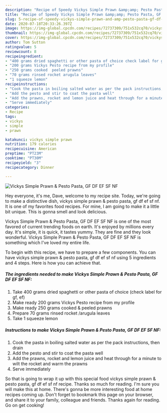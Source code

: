 ```yaml
---
description: "Recipe of Speedy Vickys Simple Prawn &amp;amp; Pesto Pasta, GF DF EF SF NF"
title: "Recipe of Speedy Vickys Simple Prawn &amp;amp; Pesto Pasta, GF DF EF SF NF"
slug: 5-recipe-of-speedy-vickys-simple-prawn-and-amp-pesto-pasta-gf-df-ef-sf-nf
date: 2020-07-18T20:33:26.397Z
image: https://img-global.cpcdn.com/recipes/72737309/751x532cq70/vickys-simple-prawn-pesto-pasta-gf-df-ef-sf-nf-recipe-main-photo.jpg
thumbnail: https://img-global.cpcdn.com/recipes/72737309/751x532cq70/vickys-simple-prawn-pesto-pasta-gf-df-ef-sf-nf-recipe-main-photo.jpg
cover: https://img-global.cpcdn.com/recipes/72737309/751x532cq70/vickys-simple-prawn-pesto-pasta-gf-df-ef-sf-nf-recipe-main-photo.jpg
author: Tom Sutton
ratingvalue: 5
reviewcount: 8
recipeingredient:
- "400 grams dried spaghetti or other pasta of choice check label for gf ef"
- "200 grams Vickys Pesto recipe from my profile"
- "250 grams cooked  peeled prawns"
- "70 grams rinsed rocket arugula leaves"
- "1 squeeze lemon"
recipeinstructions:
- "Cook the pasta in boiling salted water as per the pack instructions, then drain"
- "Add the pesto and stir to coat the pasta well"
- "Add the prawns, rocket and lemon juice and heat through for a minute to wilt the rocket and warm the prawns"
- "Serve immediately"
categories:
- Recipe
tags:
- vickys
- simple
- prawn

katakunci: vickys simple prawn 
nutrition: 179 calories
recipecuisine: American
preptime: "PT23M"
cooktime: "PT30M"
recipeyield: "3"
recipecategory: Dinner

---
```



![Vickys Simple Prawn &amp; Pesto Pasta, GF DF EF SF NF](https://img-global.cpcdn.com/recipes/72737309/751x532cq70/vickys-simple-prawn-pesto-pasta-gf-df-ef-sf-nf-recipe-main-photo.jpg)

Hey everyone, it's me, Dave, welcome to my recipe site. Today, we're going to make a distinctive dish, vickys simple prawn &amp; pesto pasta, gf df ef sf nf. It is one of my favorites food recipes. For mine, I am going to make it a little bit unique. This is gonna smell and look delicious.

Vickys Simple Prawn &amp; Pesto Pasta, GF DF EF SF NF is one of the most favored of current trending foods on earth. It's enjoyed by millions every day. It's simple, it is quick, it tastes yummy. They are fine and they look wonderful. Vickys Simple Prawn &amp; Pesto Pasta, GF DF EF SF NF is something which I've loved my entire life.




To begin with this recipe, we have to prepare a few components. You can have vickys simple prawn &amp; pesto pasta, gf df ef sf nf using 5 ingredients and 4 steps. Here is how you can achieve that.

<!--inarticleads1-->

##### The ingredients needed to make Vickys Simple Prawn &amp; Pesto Pasta, GF DF EF SF NF:

1. Take 400 grams dried spaghetti or other pasta of choice (check label for gf, ef)
1. Make ready 200 grams Vickys Pesto recipe from my profile
1. Make ready 250 grams cooked &amp; peeled prawns
1. Prepare 70 grams rinsed rocket /arugula leaves
1. Take 1 squeeze lemon




<!--inarticleads2-->

##### Instructions to make Vickys Simple Prawn &amp; Pesto Pasta, GF DF EF SF NF:

1. Cook the pasta in boiling salted water as per the pack instructions, then drain
1. Add the pesto and stir to coat the pasta well
1. Add the prawns, rocket and lemon juice and heat through for a minute to wilt the rocket and warm the prawns
1. Serve immediately




So that is going to wrap it up with this special food vickys simple prawn &amp; pesto pasta, gf df ef sf nf recipe. Thanks so much for reading. I'm sure you will make this at home. There's gonna be more interesting food at home recipes coming up. Don't forget to bookmark this page on your browser, and share it to your family, colleague and friends. Thanks again for reading. Go on get cooking!
